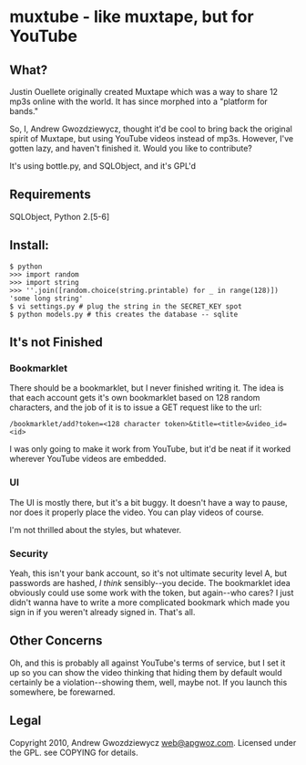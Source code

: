 # muxtube - like muxtape, but for YouTube

## What?

Justin Ouellete originally created Muxtape which was a way to share 12 mp3s
online with the world. It has since morphed into a "platform for bands."

So, I, Andrew Gwozdziewycz, thought it'd be cool to bring back the original
spirit of Muxtape, but using YouTube videos instead of mp3s. However, I've 
gotten lazy, and haven't finished it. Would you like to contribute?

It's using bottle.py, and SQLObject, and it's GPL'd


## Requirements

SQLObject, Python 2.[5-6]


## Install:

    $ python
    >>> import random
    >>> import string
    >>> ''.join([random.choice(string.printable) for _ in range(128)])
    'some long string'
    $ vi settings.py # plug the string in the SECRET_KEY spot
    $ python models.py # this creates the database -- sqlite


## It's not Finished

### Bookmarklet

There should be a bookmarklet, but I never finished writing it. The idea is
that each account gets it's own bookmarklet based on 128 random characters, and
the job of it is to issue a GET request like to the url: 

    /bookmarklet/add?token=<128 character token>&title=<title>&video_id=<id>

I was only going to make it work from YouTube, but it'd be neat if it worked 
wherever YouTube videos are embedded.


### UI

The UI is mostly there, but it's a bit buggy. It doesn't have a way to pause,
nor does it properly place the video. You can play videos of course.

I'm not thrilled about the styles, but whatever.


### Security

Yeah, this isn't your bank account, so it's not ultimate security level A, but
passwords are hashed, *I think* sensibly--you decide. The bookmarklet idea
obviously could use some work with the token, but again--who cares? I just
didn't wanna have to write a more complicated bookmark which made you sign in
if you weren't already signed in. That's all.


## Other Concerns

Oh, and this is probably all against YouTube's terms of service, but I set it
up so you can show the video thinking that hiding them by default would
certainly be a violation--showing them, well, maybe not. If you launch this
somewhere, be forewarned.


## Legal

Copyright 2010, Andrew Gwozdziewycz <web@apgwoz.com>. Licensed under the GPL.
see COPYING for details.